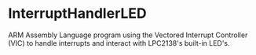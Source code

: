 # InterruptHandlerLED
ARM Assembly Language program using the Vectored Interrupt Controller (VIC) to handle interrupts and interact with LPC2138's built-in LED's.
